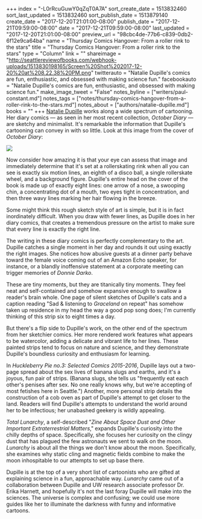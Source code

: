 +++
index = "-L0rRcuGuwY0qZqT0A7A"
sort_create_date = 1513832460
sort_last_updated = 1513832460
sort_publish_date = 1513879140
create_date = "2017-12-20T21:01:00-08:00"
publish_date = "2017-12-21T09:59:00-08:00"
date = "2017-12-21T09:59:00-08:00"
last_updated = "2017-12-20T21:01:00-08:00"
preview_url = "98cbc4de-77b6-c839-0db2-6f12e9ca64ba"
name = "Thursday Comics Hangover: From a roller rink to the stars"
title = "Thursday Comics Hangover: From a roller rink to the stars"
type = "Column"
link = ""
shareimage = "http://seattlereviewofbooks.com/webhook-uploads/1513830198165/Screen%20Shot%202017-12-20%20at%208.22.38%20PM.png"
twitterauto = "Natalie Dupille's comics are fun, enthusiastic, and obsessed with making science fun."
facebookauto = "Natalie Dupille's comics are fun, enthusiastic, and obsessed with making science fun."
make_image_tweet = "False"
notes_byline = ["writers/paul-constant.md"]
notes_tags = ["notes/thursday-comics-hangover-from-a-roller-rink-to-the-stars.md"]
notes_about = ["authors/natalie-dupille.md"]
books = ""
+++
[Natalie Dupille](http://www.thefeministbakery.com/) works along a wide spectrum of cartooning. Her diary comics — as seen in her most recent collection, *October Diary* — are sketchy and minimalist. It's remarkable the information that Dupille's cartooning can convey in with so little. Look at this image from the cover of *October Diary*:

![](/webhook-uploads/1513830198165/Screen%20Shot%202017-12-20%20at%208.22.38%20PM.png)

Now consider how amazing it is that your eye can assess that image and immediately determine that it's set at a rollerskating rink when all you can see is exactly six motion lines, an eighth of a disco ball, a single rollerskate wheel, and a background figure. Dupille's entire head on the cover of the book is made up of exactly eight lines: one arrow of a nose, a swooping chin, a concentrating dot of a mouth, two eyes tight in concentration, and then three wavy lines marking her hair flowing in the breeze.

Some might think this rough sketch style of art is simple, but it is in fact inordinately difficult. When you draw with fewer lines, as Dupille does in her diary comics, that creates a tremendous pressure on the artist to make sure that every line is exactly the right line.

The writing in these diary comics is perfectly complementary to the art. Dupille catches a single moment in her day and rounds it out using exactly the right images. She notices how abusive guests at a dinner party behave toward the female voice coming out of an Amazon Echo speaker, for instance, or a blandly inoffensive statement at a corporate meeting can trigger memories of *Donnie Darko*. 

These are tiny moments, but they are titanically tiny moments. They feel neat and self-contained and somehow expansive enough to swallow a reader's brain whole. One page of silent sketches of Dupille's cats and a caption reading "Sad & listening to *Graceland* on repeat" has somehow taken up residence in my head the way a good pop song does; I'm currently thinking of this strip six to eight times a day.

But there's a flip side to Dupille's work, on the other end of the spectrum from her sketchier comics. Her more rendered work features what appears to be watercolor, adding a delicate and vibrant life to her lines. These painted strips tend to focus on nature and science, and they demonstrate Dupille's boundless curiosity and enthusiasm for learning.

In *Huckleberry Pie no.3: Selected Comics 2015-2016*, Dupille lays out a two-page spread about the sex lives of banana slugs and earths, and it's a joyous, fun pair of strips. (Banana slugs, she tells us "frequently eat each other's penises after sex. No one really knows why, but we're accepting of most fetishes here in Seattle.") Another, more personal strip details the construction of a cob oven as part of Dupille's attempt to get closer to the land. Readers will find Dupille's attempts to understand the world around her to be infectious; her unabashed geekery is wildly appealing.

*Total Lunarchy*, a self-described "*Zine About Space Dust and Other Important Extraterrestrial Matters*," expands Dupille's curiosity into the chilly depths of space. Specifically, she focuses her curiosity on the clingy dust that has plagued the few astronauts we sent to walk on the moon. *Lunarchy* is about all the things we don't know about the moon. Specifically, she examines why static cling and magnetic fields combine to make the moon inhospitable to our attempts to set up base there.

Dupille is at the top of a very short list of cartoonists who are gifted at explaining science in a fun, approachable way. *Lunarchy* came out of a collaboration between Dupille and UW research associate professor Dr. Erika Harnett, and hopefully it's not the last foray Dupille will make into the sciences. The universe is complex and confusing; we could use more guides like her to illuminate the darkness with funny and informative cartoons.